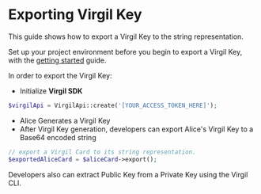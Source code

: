 # Exporting Virgil Key

This guide shows how to export a Virgil Key to the string representation.

Set up your project environment before you begin to export a Virgil Key, with the [getting started](/docs/guides/configuration/client-configuration.md) guide.

In order to export the Virgil Key:

- Initialize **Virgil SDK**

```php
$virgilApi = VirgilApi::create('[YOUR_ACCESS_TOKEN_HERE]');
```

- Alice Generates a Virgil Key
- After Virgil Key generation, developers can export Alice's Virgil Key to a Base64 encoded string

```php
// export a Virgil Card to its string representation.
$exportedAliceCard = $aliceCard->export();
```

Developers also can extract Public Key from a Private Key using the Virgil CLI.
